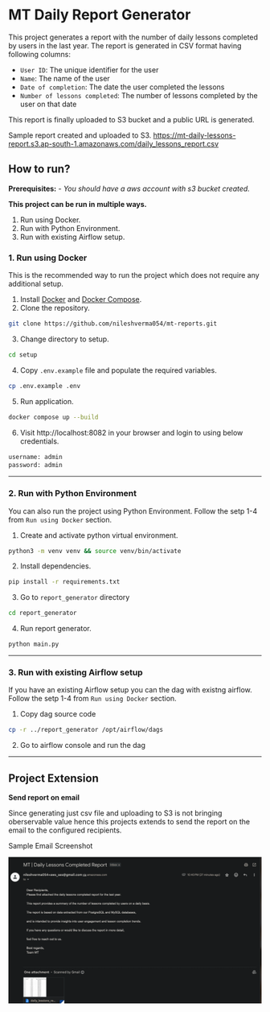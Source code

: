 # MT Daily Report Generator

This project generates a report with the number of daily lessons completed by users in the last year.
The report is generated in CSV format having  following columns:
- `User ID`: The unique identifier for the user
- `Name`: The name of the user
- `Date of completion`: The date the user completed the lessons
- `Number of lessons completed`: The number of lessons completed by the user on that date

This report is finally uploaded to S3 bucket and a public URL is generated.

Sample report created and uploaded to S3.
https://mt-daily-lessons-report.s3.ap-south-1.amazonaws.com/daily_lessons_report.csv

## How to run?

**Prerequisites:**
    - *You should have a aws account with s3 bucket created.*

**This project can be run in multiple ways.**

1. Run using Docker.
2. Run with Python Environment.
3. Run with existing Airflow setup.

### 1. Run using Docker

This is the recommended way to run the project which does not require any additional setup.


1. Install [Docker](https://www.docker.com/get-docker) and [Docker Compose](https://docs.docker.com/compose/install/).
2. Clone the repository.
```bash
git clone https://github.com/nileshverma054/mt-reports.git
```
3. Change directory to setup.
```bash
cd setup
```
4. Copy `.env.example` file and populate the required variables. 
```bash
cp .env.example .env
```
5. Run application.
```bash
docker compose up --build
```
6. Visit http://localhost:8082 in your browser and login to using below credentials.
```bash
username: admin
password: admin
```

---

### 2. Run with Python Environment

You can also run the project using Python Environment. Follow the setp 1-4 from `Run using Docker` section.

1. Create and activate python virtual environment.

```bash
python3 -m venv venv && source venv/bin/activate
```

2. Install dependencies.

```bash
pip install -r requirements.txt
```

3. Go to `report_generator` directory

```bash
cd report_generator
```

4. Run report generator.

```bash
python main.py
```

---

### 3. Run with existing Airflow setup

If you have an existing Airflow setup you can the dag with existng airflow. Follow the setp 1-4 from `Run using Docker` section.

1. Copy dag source code

```bash
cp -r ../report_generator /opt/airflow/dags
```

2. Go to airflow console and run the dag


---

## Project Extension

**Send report on email**

Since generating just csv file and uploading to S3 is not bringing oberservable value hence this projects
extends to send the report on the email to the configured recipients.

Sample Email Screenshot

![Example Email](output/email.png)
